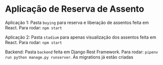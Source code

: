 # Aplicação de Reserva de Assento

Aplicação 1: Pasta `buying` para reserva e liberação de assentos feita em React. Para rodar: `npm start`

Aplicação 2: Pasta `stadium` para apenas visualização dos assentos feita em React. Para rodar: `npm start`

Backend: Pasta `backend` feita em Django Rest Framework. Para rodar: `pipenv run python manage.py runserver`. As migrations já estão criadas
